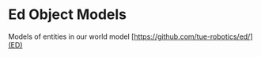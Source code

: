 Ed Object Models
================
Models of entities in our world model [https://github.com/tue-robotics/ed/](ED)
